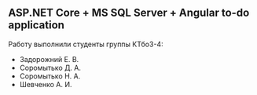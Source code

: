 ## ASP.NET Core + MS SQL Server + Angular to-do application

Работу выполнили студенты группы КТбо3-4:
* Задорожний Е. В.
* Соромытько Д. А.
* Соромытько Н. А.
* Шевченко А. И.
